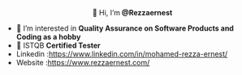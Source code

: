<center> 👋 Hi, I’m<strong> @Rezzaernest </strong> </center>

- 👀 I’m interested in <strong>Quality Assurance on Software Products and Coding as a hobby </strong>
- 🌱 ISTQB <strong>Certified Tester</strong>
- Linkedin :https://www.linkedin.com/in/mohamed-rezza-ernest/
- Website :https://www.rezzaernest.com/
